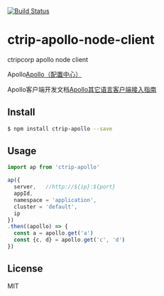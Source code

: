 [![Build Status](https://travis-ci.org/colin.wang/ctrip-apollo-node-client.svg?branch=master)](https://travis-ci.org/colin.wang/ctrip-apollo-node-client)
<!-- optional appveyor tst
[![Windows Build Status](https://ci.appveyor.com/api/projects/status/github/colin.wang/ctrip-apollo-node-client?branch=master&svg=true)](https://ci.appveyor.com/project/colin.wang/ctrip-apollo-node-client)
-->
<!-- optional npm version
[![NPM version](https://badge.fury.io/js/ctrip-apollo-node-client.svg)](http://badge.fury.io/js/ctrip-apollo-node-client)
-->
<!-- optional npm downloads
[![npm module downloads per month](http://img.shields.io/npm/dm/ctrip-apollo-node-client.svg)](https://www.npmjs.org/package/ctrip-apollo-node-client)
-->
<!-- optional dependency status
[![Dependency Status](https://david-dm.org/colin.wang/ctrip-apollo-node-client.svg)](https://david-dm.org/colin.wang/ctrip-apollo-node-client)
-->

# ctrip-apollo-node-client

ctripcorp apollo node client

Apollo[Apollo（配置中心）](https://github.com/ctripcorp/apollo)

Apollo客户端开发文档[Apollo其它语言客户端接入指南](https://github.com/ctripcorp/apollo/wiki/%E5%85%B6%E5%AE%83%E8%AF%AD%E8%A8%80%E5%AE%A2%E6%88%B7%E7%AB%AF%E6%8E%A5%E5%85%A5%E6%8C%87%E5%8D%97)

<!-- description -->
## Install

```sh
$ npm install ctrip-apollo --save
```

## Usage

```js
import ap from 'ctrip-apollo'

ap({
  server,   //http://${ip}:${port}
  appId,
  namespace = 'application',
  cluster = 'default',
  ip
})
.then((apollo) => {
  const a = apollo.get('a')
  const {c, d} = apollo.get('c', 'd')
})
```

## License

MIT
